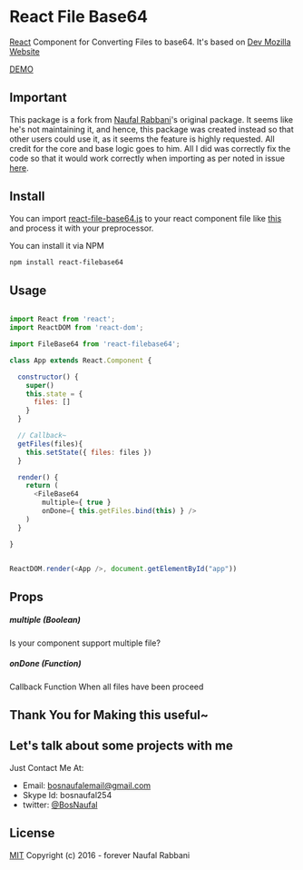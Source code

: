 # React File Base64
[React](http://facebook.github.io/react) Component for Converting Files to base64. It's based on [Dev Mozilla Website](https://developer.mozilla.org/en-US/docs/Web/API/FileReader/readAsDataURL)

[DEMO](https://rawgit.com/BosNaufal/react-file-base64/master/index.html)

## Important
This package is a fork from [Naufal Rabbani](https://github.com/BosNaufal/react-file-base64)'s original package. It seems like he's not maintaining it, and hence, this package was created instead so that other users could use it, as it seems the feature is highly requested. All credit for the core and base logic goes to him. All I did was correctly fix the code so that it would work correctly when importing as per noted in issue [here](https://github.com/BosNaufal/react-file-base64/issues/1).


## Install
You can import [react-file-base64.js](./src/js/components/react-file-base64.js) to your react component file like [this](./src/js/components/app.js) and process it with your preprocessor.

You can install it via NPM
```bash
npm install react-filebase64
```


## Usage
```javascript

import React from 'react';
import ReactDOM from 'react-dom';

import FileBase64 from 'react-filebase64';

class App extends React.Component {

  constructor() {
    super()
    this.state = {
      files: []
    }
  }

  // Callback~
  getFiles(files){
    this.setState({ files: files })
  }

  render() {
    return (
      <FileBase64
        multiple={ true }
        onDone={ this.getFiles.bind(this) } />
    )
  }

}


ReactDOM.render(<App />, document.getElementById("app"))

```

## Props
##### multiple (Boolean)
Is your component support multiple file?

##### onDone (Function)
Callback Function When all files have been proceed


## Thank You for Making this useful~

## Let's talk about some projects with me
Just Contact Me At:
- Email: [bosnaufalemail@gmail.com](mailto:bosnaufalemail@gmail.com)
- Skype Id: bosnaufal254
- twitter: [@BosNaufal](https://twitter.com/BosNaufal)

## License
[MIT](http://opensource.org/licenses/MIT)
Copyright (c) 2016 - forever Naufal Rabbani
